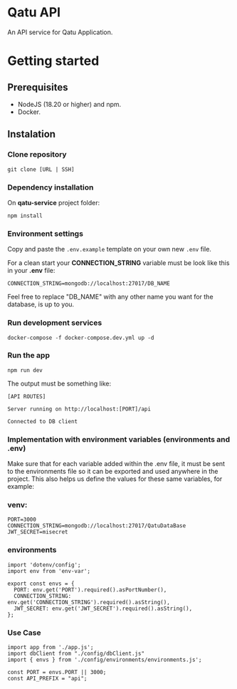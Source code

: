 # Qatu API

An API service for Qatu Application.


# Getting started

## Prerequisites
* NodeJS (18.20 or higher) and npm. 
* Docker.

## Instalation

### Clone repository
```
git clone [URL | SSH]
```
### Dependency installation

On **qatu-service** project folder:

```
npm install
```

### Environment settings

Copy and paste the `.env.example` template on your own new `.env` file.

For a clean start your **CONNECTION_STRING** variable must be look like this in your **.env** file:

```
CONNECTION_STRING=mongodb://localhost:27017/DB_NAME
```

Feel free to replace "DB_NAME" with any other name you want for the database, is up to you.

### Run development services

```
docker-compose -f docker-compose.dev.yml up -d
```

### Run the app

```
npm run dev
```

The output must be something like:

`[API ROUTES]`

`Server running on http://localhost:[PORT]/api`

`Connected to DB client`

### Implementation with environment variables (environments and .env)

Make sure that for each variable added within the .env file, it must be sent to the environments file so it can be exported and used anywhere in the project. This also helps us define the values ​​for these same variables, for example:

### venv:
```
PORT=3000
CONNECTION_STRING=mongodb://localhost:27017/QatuDataBase
JWT_SECRET=misecret
```

### environments
```
import 'dotenv/config';
import env from 'env-var';

export const envs = {
  PORT: env.get('PORT').required().asPortNumber(),
  CONNECTION_STRING: env.get('CONNECTION_STRING').required().asString(),
  JWT_SECRET: env.get('JWT_SECRET').required().asString(),
};
```

### Use Case
```
import app from './app.js';
import dbClient from "./config/dbClient.js"
import { envs } from './config/environments/environments.js';

const PORT = envs.PORT || 3000;
const API_PREFIX = "api";
```
